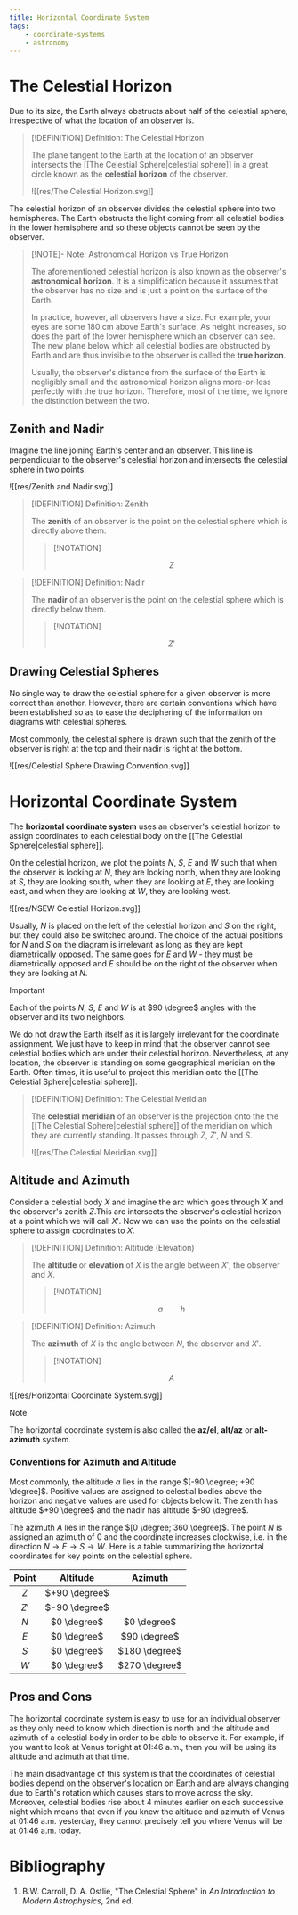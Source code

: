 ```yaml
---
title: Horizontal Coordinate System
tags:
    - coordinate-systems
    - astronomy
---
```


# The Celestial Horizon

Due to its size, the Earth always obstructs about half of the celestial sphere, irrespective of what the location of an observer is. 

>[!DEFINITION] Definition: The Celestial Horizon
>
>The plane tangent to the Earth at the location of an observer intersects the [[The Celestial Sphere|celestial sphere]] in a great circle known as the **celestial horizon** of the observer.
>
>![[res/The Celestial Horizon.svg]]
>

The celestial horizon of an observer divides the celestial sphere into two hemispheres. The Earth obstructs the light coming from all celestial bodies in the lower hemisphere and so these objects cannot be seen by the observer.

>[!NOTE]- Note: Astronomical Horizon vs True Horizon
>
>The aforementioned celestial horizon is also known as the observer's **astronomical horizon**. It is a simplification because it assumes that the observer has no size and is just a point on the surface of the Earth.
>
>In practice, however, all observers have a size. For example, your eyes are some 180 cm above Earth's surface. As height increases, so does the part of the lower hemisphere which an observer can see. The new plane below which all celestial bodies are obstructed by Earth and are thus invisible to the observer is called the **true horizon**.
>
>Usually, the observer's distance from the surface of the Earth is negligibly small and the astronomical horizon aligns more-or-less perfectly with the true horizon. Therefore, most of the time, we ignore the distinction between the two.
>

## Zenith and Nadir

Imagine the line joining Earth's center and an observer. This line is perpendicular to the observer's celestial horizon and intersects the celestial sphere in two points.

![[res/Zenith and Nadir.svg]]

>[!DEFINITION] Definition: Zenith
>
>The **zenith** of an observer is the point on the celestial sphere which is directly above them.
>
>>[!NOTATION]
>>
>>$$
>>Z
>>$$
>>

>[!DEFINITION] Definition: Nadir
>
>The **nadir** of an observer is the point on the celestial sphere which is directly below them.
>
>>[!NOTATION]
>>
>>$$
>>Z'
>>$$
>>
>

## Drawing Celestial Spheres

No single way to draw the celestial sphere for a given observer is more correct than another. However, there are certain conventions which have been established so as to ease the deciphering of the information on diagrams with celestial spheres.

Most commonly, the celestial sphere is drawn such that the zenith of the observer is right at the top and their nadir is right at the bottom.

![[res/Celestial Sphere Drawing Convention.svg]]

# Horizontal Coordinate System

The **horizontal coordinate system** uses an observer's celestial horizon to assign coordinates to each celestial body on the [[The Celestial Sphere|celestial sphere]]. 

On the celestial horizon, we plot the points $N$, $S$, $E$ and $W$ such that when the observer is looking at $N$, they are looking north, when they are looking at $S$, they are looking south, when they are looking at $E$, they are looking east, and when they are looking at $W$, they are looking west.

![[res/NSEW Celestial Horizon.svg]]

Usually, $N$ is placed on the left of the celestial horizon and $S$ on the right, but they could also be switched around. The choice of the actual positions for $N$ and $S$ on the diagram is irrelevant as long as they are kept diametrically opposed. The same goes for $E$ and $W$ - they must be diametrically opposed and $E$ should be on the right of the observer when they are looking at $N$. 

>[!IMPORTANT]
>
>Each of the points $N$, $S$, $E$ and $W$ is at $90 \degree$ angles with the observer and its two neighbors.
>

We do not draw the Earth itself as it is largely irrelevant for the coordinate assignment. We just have to keep in mind that the observer cannot see celestial bodies which are under their celestial horizon. Nevertheless, at any location, the observer is standing on some geographical meridian on the Earth. Often times, it is useful to project this meridian onto the [[The Celestial Sphere|celestial sphere]].

>[!DEFINITION] Definition: The Celestial Meridian
>
>The **celestial meridian** of an observer is the projection onto the the [[The Celestial Sphere|celestial sphere]] of the meridian on which they are currently standing. It passes through $Z$, $Z'$, $N$ and $S$.
>
>![[res/The Celestial Meridian.svg]]
>

## Altitude and Azimuth

Consider a celestial body $X$ and imagine the arc which goes through $X$ and the observer's zenith $Z$.This arc intersects the observer's celestial horizon at a point which we will call $X'$. Now we can use the points on the celestial sphere to assign coordinates to $X$.

>[!DEFINITION] Definition: Altitude (Elevation)
>
>The **altitude** or **elevation** of $X$ is the angle between $X'$, the observer and $X$.
>
>>[!NOTATION]
>>
>>$$
>>a \qquad h
>>$$
>>
>

>[!DEFINITION] Definition: Azimuth
>
>The **azimuth** of $X$ is the angle between $N$, the observer and $X'$.
>
>>[!NOTATION]
>>
>>$$
>>A
>>$$
>>
>

![[res/Horizontal Coordinate System.svg]]

>[!NOTE]
>
>The horizontal coordinate system is also called the **az/el**, **alt/az** or **alt-azimuth** system.
>

### Conventions for Azimuth and Altitude

Most commonly, the altitude $a$ lies in the range $[-90 \degree; +90 \degree]$. Positive values are assigned to celestial bodies above the horizon and negative values are used for objects below it. The zenith has altitude $+90 \degree$ and the nadir has altitude $-90 \degree$.

The azimuth $A$ lies in the range $[0 \degree; 360 \degree)$. The point $N$ is assigned an azimuth of $0$ and the coordinate increases clockwise, i.e. in the direction $N \to E \to S \to W$. Here is a table summarizing the horizontal coordinates for key points on the celestial sphere.

|Point|Altitude|Azimuth|
|:--:|:--:|:--:|
|$Z$|$+90 \degree$||
|$Z'$|$-90 \degree$||
|$N$|$0 \degree$|$0 \degree$|
|$E$|$0 \degree$|$90 \degree$|
|$S$|$0 \degree$|$180 \degree$|
|$W$|$0 \degree$|$270 \degree$|

## Pros and Cons

The horizontal coordinate system is easy to use for an individual observer as they only need to know which direction is north and the altitude and azimuth of a celestial body in order to be able to observe it. For example, if you want to look at Venus tonight at 01:46 a.m., then you will be using its altitude and azimuth at that time.

The main disadvantage of this system is that the coordinates of celestial bodies depend on the observer's location on Earth and are always changing due to Earth's rotation which causes stars to move across the sky. Moreover, celestial bodies rise about 4 minutes earlier on each successive night which means that even if you knew the altitude and azimuth of Venus at 01:46 a.m. yesterday, they cannot precisely tell you where Venus will be at 01:46 a.m. today.

# Bibliography

1. B.W. Carroll, D. A. Ostlie, "The Celestial Sphere" in *An Introduction to Modern Astrophysics*, 2nd ed.
